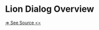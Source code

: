 # Lion Dialog Overview

[=> See Source <=](../../../docs/components/interaction/dialog/overview.md)
